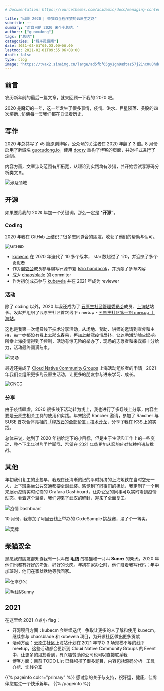 ```yaml
---
# Documentation: https://sourcethemes.com/academic/docs/managing-content/

title: "回顾 2020 | 柴猫双全程序猿的云原生之路"
subtitle: ""
summary: "对自己的 2020 来个小总结。"
authors: ["guoxudong"]
tags: ["总结"]
categories: ["程序员趣闻"]
date: 2021-02-01T09:55:06+08:00
lastmod: 2021-02-01T09:55:06+08:00
draft: false
type: blog
image: "https://tvax2.sinaimg.cn/large/ad5fbf65gy1gn9adtaz57j21hc0u0hdw.jpg"
---
```

## 前言

农历新年前的最后一篇文章，就来回顾一下我的 2020 吧。

2020 是魔幻的一年，这一年发生了很多事情，疫情、洪水、巨星陨落、美股的四次熔断...仿佛每一天我们都在见证着历史。

## 写作

2020 年总共写了 45 篇原创博客，公众号的关注者在 2020 年翻了 3 倍。8 月份启用了新域名 [guoxudong.io](https://guoxudong.io/)，使用 [docsy](https://www.docsy.dev) 重构了博客的页面，并对样式进行了定制。

内容方面，文章涉及范围有所拓宽，从理论到实践均有涉猎，并开始尝试写源码分析类文章。

![涉及领域](https://tva1.sinaimg.cn/wap720/ad5fbf65gy1gn85ejee5xj20wy184gqj.jpg)

## 开源

如果要给我的 2020 年加一个关键词，那么一定是 **“开源”**。

### Coding

2020 年我在 GitHub 上结识了很多志同道合的朋友，收获了他们的帮助与认可。

![GitHub](https://tva1.sinaimg.cn/wap720/ad5fbf65gy1gn85rhyxfmj20ra0akgs0.jpg)

- [kubecm](https://github.com/sunny0826/kubecm) 在 2020 年迭代了 10 多个版本， star 数超过了 120，并迎来了多个贡献者
- 作为[编委会](https://github.com/servicemesher/istio-handbook/blob/master/wg/editorial-board.md)成员参与编写开源书籍 [Istio handbook](https://github.com/servicemesher/istio-handbook/issues/42)，并贡献了多章内容
- 成为 [chaosblade](https://github.com/chaosblade-io/chaosblade) 的 commiter
- 作为初创成员参与 [kubevela](https://github.com/oam-dev/kubevela) 并在 2021 年成为 reviewer

### 活动

除了 coding 以外，2020 年我还成为了 [云原生社区管理委员会](https://cloudnative.to/team/)成员、[上海站](https://cloudnative.to/city/shanghai/)站长。发起并组织了云原生社区首次线下 meetup - [云原生社区第一期 meetup 上海站](https://mp.weixin.qq.com/s/h1OqUAXvhKaYN5pIO7xI7w)。

这也是我第一次组织线下技术分享活动，从场地、赞助、讲师的邀请到宣传和主持，每一步都没有看上去那么容易，再加上新冠疫情反扑，让这场活动险些延期。所幸上海疫情得到了控制，活动有惊无险的举办了，现场的志愿者和来宾都十分给力，活动最终圆满结束。

![现场](https://tva2.sinaimg.cn/large/ad5fbf65gy1gn8zymurorj264w43cx6p.jpg)

最近还完成了 [Cloud Native Community Groups](https://community.cncf.io/shanghai/) 上海活动组织者的申请，2021 年我们会组织更多的云原生活动，让更多的朋友参与进来学习、成长。

![CNCG](https://tva1.sinaimg.cn/large/ad5fbf65gy1gn90qgpifkj223a1jwqe2.jpg)

### 分享

由于疫情肆虐，2020 很多线下活动转为线上，我也进行了多场线上分享，内容主要是云原生相关工具的使用和实践。年末接受 Rancher 邀请，参加了 Rancher 与 SUSE 首次合体亮相的[「释放云的全部价值」技术沙龙](https://mp.weixin.qq.com/s/0BJ3XyhUZCq_-HBMiSlAMA)，分享了我在 K3S 上的实践。

总体来说，达到了 2020 年初给定下的小目标，但是由于生活和工作上的一些变动，整个下半年过的手忙脚乱，希望在 2021 年能更加从容的应对各种机遇与挑战。

## 其他

年初我们复工的比较早，我现在还清晰的记的平时拥挤的上海地铁在当时空无一人，上下班乘坐公共交通都要全副武装。感觉到了同事们的担忧，我定制了一个用来展示疫情实时动态的 Grafana Dashboard，让办公室的同事可以实时看到疫情动态。看着这个监控，我们迎来了武汉的解封，迎来了全面复工。

![疫情 Dashboard](https://tva2.sinaimg.cn/large/ad5fbf65gy1gn9ath44cbj21400u0hdt.jpg)

10 月份，我参加了阿里云线上举办的 CodeSample 挑战赛，混了个一等奖。

![奖牌](https://tvax4.sinaimg.cn/large/ad5fbf65gy1gn96yyddlkj21400u0u0y.jpg)

## 柴猫双全

熟悉我的朋友都知道我有一只叫做 **毛线** 的橘猫和一只叫 **Sunny** 的柴犬，2020 年他们也都有好好的吃饭，好好的长肉。年初在家办公时，他们陪着我写代码；年中加班时，他们在家默默地等我回家。

![在家办公](https://tvax2.sinaimg.cn/large/ad5fbf65gy1gn96wl4mcmj21hc0u07wj.jpg)

![毛线&Sunny](https://tvax3.sinaimg.cn/large/ad5fbf65gy1gn9akhtd4uj21410u0e82.jpg)

## 2021

在这里给 2021 立点小 flag：

- 开源项目方面：kubecm 会继续迭代，争取让更多的人了解和使用 kubecm，继续参与 chaosblade 和 kubevela 项目，为开源社区做出更多贡献
- 活动方面：云原生社区上海站计划在 2021 年举办 3 场规模不等的线下 meetup，这些活动都会更新到 Cloud Native Community Groups 的 Event 中，让更多的朋友看到，有兴趣赞助的公司也可以直接联系我
- 博客方面：目前 TODO List 已经积攒了很多题目，内容包括源码分析、工具介绍、实践分享

{{% pageinfo color="primary" %}}
感谢您的关于与支持，祝好运，健康，佳肴伴您度过一个快乐新年。
{{% /pageinfo %}}